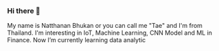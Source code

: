 ### Hi there 👋

My name is Natthanan Bhukan or you can call me "Tae" and I'm from Thailand. I'm interesting in IoT, Machine Learning, CNN Model and ML in Finance. Now I’m currently learning data analytic

<!--
**RTae/RTae** is a ✨ _special_ ✨ repository because its `README.md` (this file) appears on your GitHub profile.

Here are some ideas to get you started:

- 🔭 I’m currently working on ...
- 🌱 I’m currently learning ...
- 👯 I’m looking to collaborate on ...
- 🤔 I’m looking for help with ...
- 💬 Ask me about ...
- 📫 How to reach me: ...
- 😄 Pronouns: ...
- ⚡ Fun fact: ...
-->
